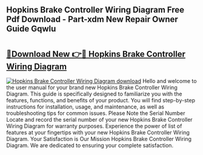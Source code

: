 ## Hopkins Brake Controller Wiring Diagram Free Pdf Download - Part-xdm New Repair Owner Guide Gqwlu

# <h2><a href="http://dft6yx.blite.top/?on=Hopkins+Brake+Controller+Wiring+Diagram">🔗Download New 👉🔴 Hopkins Brake Controller Wiring Diagram</a></h2>

[![Hopkins Brake Controller Wiring Diagram download](https://i.imgur.com/lujVjoI.png)](http://dft6yx.blite.top/?on=Hopkins+Brake+Controller+Wiring+Diagram)
Hello and welcome to the user manual for your brand new Hopkins Brake Controller Wiring Diagram. This guide is specifically designed to familiarize you with the features, functions, and benefits of your product. You will find step-by-step instructions for installation, usage, and maintenance, as well as troubleshooting tips for common issues. Please Note the Serial Number Locate and record the serial number of your new Hopkins Brake Controller Wiring Diagram for warranty purposes. Experience the power of list of features at your fingertips with your new Hopkins Brake Controller Wiring Diagram. Your Satisfaction is Our Mission Hopkins Brake Controller Wiring Diagram. We are dedicated to ensuring your complete satisfaction.
